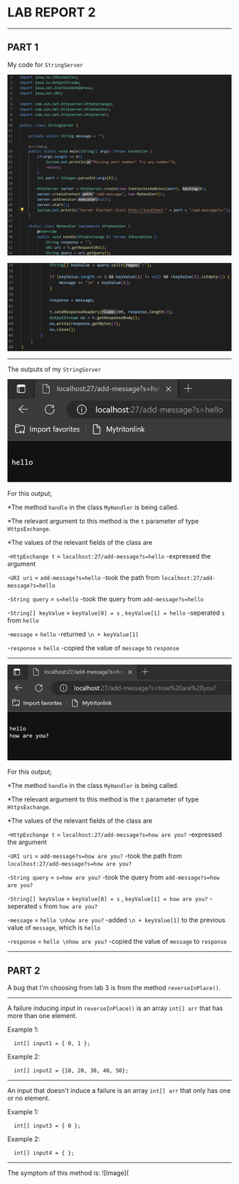 # LAB REPORT 2
---

## PART 1
My code for `StringServer`

![Image](Code1.jpg)

![Image](Code2.jpg)

--- 

The outputs of my `StringServer`

![Image](Hello.jpeg)

For this output;

*The method `handle` in the class `MyHandler` is being called.

*The relevant argument to this method is the `t` parameter of type `HttpsExchange`.

*The values of the relevant fields of the class are

  -`HttpExchange t` = `localhost:27/add-message?s=hello`
    -expressed the argument

  -`URI uri` = `add-message?s=hello`
    -took the path from `localhost:27/add-message?s=hello`
  
  -`String query` = `s=hello`
    -took the query from `add-message?s=hello`
  
  -`String[] keyValue` = `keyValue[0] = s` , `keyValue[1] = hello`
    -seperated `s` from `hello`
  
  -`message` = `hello`
    -returned `\n + keyValue[1]` 
  
  -`response` = `hello`
    -copied the value of `message` to  `response`
    
---

![Image](HowAreYou.jpg)

For this output;

*The method `handle` in the class `MyHandler` is being called.

*The relevant argument to this method is the `t` parameter of type `HttpsExchange`.

*The values of the relevant fields of the class are

  -`HttpExchange t` = `localhost:27/add-message?s=how are you?`
    -expressed the argument
    
  -`URI uri` = `add-message?s=how are you?`
    -took the path from `localhost:27/add-message?s=how are you?`
  
  -`String query` = `s=how are you?`
    -took the query from `add-message?s=how are you?`
  
  -`String[] keyValue` = `keyValue[0] = s` , `keyValue[1] = how are you?`
    -seperated `s` from `how are you?`
  
  -`message` = `hello \nhow are you?`
    -added `\n + keyValue[1]` to the previous value of `message`, which is
    `hello`
  
  -`response` = `hello \nhow are you?`
    -copied the value of `message` to  `response`

---

## PART 2

A bug that I'm choosing from lab 3 is from the method `reverseInPlace()`.

---

A failure inducing input in `reverseInPlace()` is an array `int[] arr` that has more than one element.

Example 1:

```
  int[] input1 = { 0, 1 };
```

Example 2:

```
  int[] input2 = {10, 20, 30, 40, 50};
```

---

An input that doesn't induce a failure is an array `int[] arr` that only has one or no element.

Example 1:

```
  int[] input3 = { 0 };
```

Example 2:

```
  int[] input4 = { };
```

---

The symptom of this method is:
![Image](
